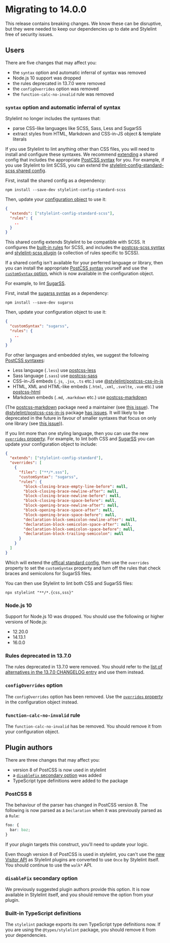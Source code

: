 # Migrating to 14.0.0

This release contains breaking changes. We know these can be disruptive, but they were needed to keep our dependencies up to date and Stylelint free of security issues.

## Users

There are five changes that may affect you:

- the `syntax` option and automatic inferral of syntax was removed
- Node.js 10 support was dropped
- the rules deprecated in 13.7.0 were removed
- the `configOverrides` option was removed
- the `function-calc-no-invalid` rule was removed

### `syntax` option and automatic inferral of syntax

Stylelint no longer includes the syntaxes that:

- parse CSS-like languages like SCSS, Sass, Less and SugarSS
- extract styles from HTML, Markdown and CSS-in-JS object & template literals

If you use Stylelint to lint anything other than CSS files, you will need to install and configure these syntaxes. We recommend [extending](../user-guide/configure.md#extends) a shared config that includes the appropriate [PostCSS syntax](https://github.com/postcss/postcss#syntaxes) for you. For example, if you use Stylelint to lint SCSS, you can extend the [stylelint-config-standard-scss shared config](https://www.npmjs.com/package/stylelint-config-standard-scss).

First, install the shared config as a dependency:

```shell
npm install --save-dev stylelint-config-standard-scss
```

Then, update your [configuration object](../user-guide/configure.md) to use it:

```json
{
  "extends": ["stylelint-config-standard-scss"],
  "rules": {
    ..
  }
}
```

This shared config extends Stylelint to be compatible with SCSS. It configures the [built-in rules](../user-guide/rules/list.md) for SCSS, and includes the [postcss-scss syntax](https://www.npmjs.com/package/postcss-scss) and [stylelint-scss plugin](https://www.npmjs.com/package/stylelint-scss) (a collection of rules specific to SCSS).

If a shared config isn't available for your perferred language or library, then you can install the appropriate [PostCSS syntax](https://github.com/postcss/postcss#syntaxes) yourself and use the [`customSyntax` option](../user-guide/usage/options.md#customSyntax), which is now available in the configuration object.

For example, to lint [SugarSS](https://github.com/postcss/sugarss).

First, install the [sugarss syntax](https://www.npmjs.com/package/sugarss) as a dependency:

```shell
npm install --save-dev sugarss
```

Then, update your configuration object to use it:

```json
{
  "customSyntax": "sugarss",
  "rules": {
    ..
  }
}
```

For other languages and embedded styles, we suggest the following [PostCSS syntaxes](https://github.com/postcss/postcss#syntaxes):

- Less language (`.less`) use [postcss-less](https://www.npmjs.com/package/postcss-less)
- Sass language (`.sass`) use [postcss-sass](https://www.npmjs.com/package/postcss-sass)
- CSS-in-JS embeds (`.js`, `.jsx`, `.ts` etc.) use [@stylelint/postcss-css-in-js](https://www.npmjs.com/package/@stylelint/postcss-css-in-js)
- HTML, XML and HTML-like embeds (`.html`, `.xml`, `.svelte`, `.vue` etc.) use [postcss-html](https://www.npmjs.com/package/postcss-html)
- Markdown embeds (`.md`, `.markdown` etc.) use [postcss-markdown](https://www.npmjs.com/package/postcss-markdown)

(The [postcss-markdown](https://www.npmjs.com/package/postcss-markdown) package need a maintainer (see [this issue](https://github.com/stylelint/stylelint/issues/5583)). The [@stylelint/postcss-css-in-js](https://www.npmjs.com/package/@stylelint/postcss-css-in-js) package [has issues](https://github.com/stylelint/stylelint/issues/4574). It will likely to be deprecated in the future in favour of smaller syntaxes that focus on only one library (see [this issue](https://github.com/stylelint/postcss-css-in-js/issues/225))).

If you lint more than one styling language, then you can use the new [`overrides` property](../user-guide/configure.md#overrides). For example, to lint both CSS and [SugarSS](https://github.com/postcss/sugarss) you can update your configuration object to include:

```json
{
  "extends": ["stylelint-config-standard"],
  "overrides": [
    {
      "files": ["**/*.sss"],
      "customSyntax": "sugarss",
      "rules": {
        "block-closing-brace-empty-line-before": null,
        "block-closing-brace-newline-after": null,
        "block-closing-brace-newline-before": null,
        "block-closing-brace-space-before": null,
        "block-opening-brace-newline-after": null,
        "block-opening-brace-space-after": null,
        "block-opening-brace-space-before": null,
        "declaration-block-semicolon-newline-after": null,
        "declaration-block-semicolon-space-after": null,
        "declaration-block-semicolon-space-before": null,
        "declaration-block-trailing-semicolon": null
      }
    }
  ]
}
```

Which will extend the [offical standard config](https://github.com/stylelint/stylelint-config-standard), then use the `overrides` property to set the `customSyntax` property and turn off the rules that check braces and semicolons for SugarSS files.

You can then use Stylelint to lint both CSS and SugarSS files:

```shell
npx stylelint "**/*.{css,sss}"
```

### Node.js 10

Support for Node.js 10 was dropped. You should use the following or higher versions of Node.js:

- 12.20.0
- 14.13.1
- 16.0.0

### Rules deprecated in 13.7.0

The rules deprecated in 13.7.0 were removed. You should refer to the [list of alternatives in the 13.7.0 CHANGELOG entry](../../CHANGELOG.md#1370) and use them instead.

### `configOverrides` option

The `configOverrides` option has been removed. Use the [`overrides` property](../user-guide/configure.md#overrides) in the configuration object instead.

### `function-calc-no-invalid` rule

The `function-calc-no-invalid` has be removed. You should remove it from your configuration object.

## Plugin authors

There are three changes that may affect you:

- version 8 of PostCSS is now used in stylelint
- a [`disableFix` secondary option](../user-guide/configure.md#disableFix) was added
- TypeScript type definitions were added to the package

### PostCSS 8

The behaviour of the parser has changed in PostCSS version 8. The following is now parsed as a `Declaration` when it was previously parsed as a `Rule`:

```css
foo: {
  bar: baz;
}
```

If your plugin targets this construct, you'll need to update your logic.

Even though version 8 of PostCSS is used in stylelint, you can't use the [new Visitor API](https://github.com/postcss/postcss/releases/tag/8.0.0) as Stylelint plugins are converted to use `Once` by Stylelint itself. You should continue to use the `walk*` API.

### `disableFix` secondary option

We previously suggested plugin authors provide this option. It is now available in Stylelint itself, and you should remove the option from your plugin.

### Built-in TypeScript definitions

The `stylelint` package exports its own TypeScript type definitions now. If you are using the `@types/stylelint` package, you should remove it from your dependencies.
